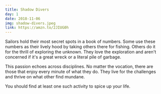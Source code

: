 ```yaml
---
title: Shadow Divers
day: 1
date: 2018-11-06
img: shadow-divers.jpeg
link: https://amzn.to/2JIUG0h
---
```


Sailors hold their most secret spots in a book of numbers. Some use these numbers as their lively hood by taking others there for fishing. Others do it for the thrill of exploring the unknown. They love the exploration and aren't concerned if it's a great wreck or a literal pile of garbage.

This passion echoes across disciplines. No matter the vocation, there are those that enjoy every minute of what they do. They live for the challenges and thrive on what other find mundane.

You should find at least one such activity to spice up your life.
